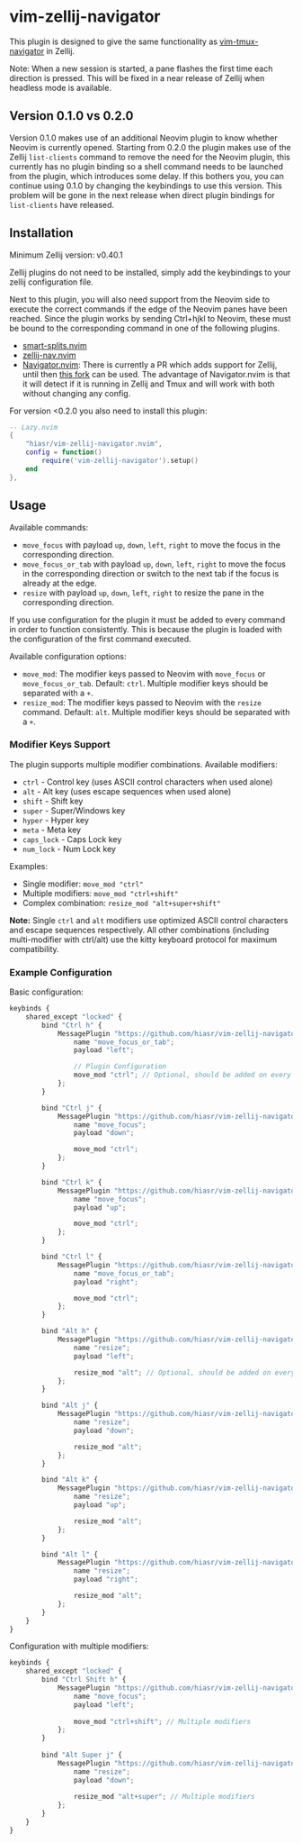 # vim-zellij-navigator
This plugin is designed to give the same functionality as [vim-tmux-navigator](https://github.com/christoomey/vim-tmux-navigator) in Zellij.

Note: When a new session is started, a pane flashes the first time each direction is pressed. This will be fixed in a near release of Zellij when headless mode is available.

## Version 0.1.0 vs 0.2.0
Version 0.1.0 makes use of an additional Neovim plugin to know whether Neovim is currently opened. 
Starting from 0.2.0 the plugin makes use of the Zellij `list-clients` command to remove the need for the Neovim plugin, this currently has no plugin binding so a shell command needs to be launched from the plugin, which introduces some delay. If this bothers you, you can continue using 0.1.0 by changing the keybindings to use this version. This problem will be gone in the next release when direct plugin bindings for `list-clients` have released.

## Installation
Minimum Zellij version: v0.40.1

Zellij plugins do not need to be installed, simply add the keybindings to your zellij configuration file.

Next to this plugin, you will also need support from the Neovim side to execute the correct commands if the edge of the Neovim panes have been reached.
Since the plugin works by sending Ctrl+hjkl to Neovim, these must be bound to the corresponding command in one of the following plugins.

- [smart-splits.nvim](https://github.com/mrjones2014/smart-splits.nvim)
- [zellij-nav.nvim](https://github.com/swaits/zellij-nav.nvim)
- [Navigator.nvim](https://github.com/numToStr/Navigator.nvim): There is currently a PR which adds support for Zellij, until then [this fork](https://github.com/dynamotn/Navigator.nvim) can be used. The advantage of Navigator.nvim is that it will detect if it is running in Zellij and Tmux and will work with both without changing any config.

For version <0.2.0 you also need to install this plugin:
```lua
-- Lazy.nvim
{
    "hiasr/vim-zellij-navigator.nvim",
    config = function()
        require('vim-zellij-navigator').setup()
    end
},
```

## Usage
Available commands:
- `move_focus` with payload `up`, `down`, `left`, `right` to move the focus in the corresponding direction.
- `move_focus_or_tab` with payload `up`, `down`, `left`, `right` to move the focus in the corresponding direction or switch to the next tab if the focus is already at the edge.
- `resize` with payload `up`, `down`, `left`, `right` to resize the pane in the corresponding direction.

If you use configuration for the plugin it must be added to every command in order to function consistently. 
This is because the plugin is loaded with the configuration of the first command executed.

Available configuration options:
- `move_mod`: The modifier keys passed to Neovim with `move_focus` or `move_focus_or_tab`. Default: `ctrl`. Multiple modifier keys should be separated with a `+`.
- `resize_mod`: The modifier keys passed to Neovim with the `resize` command. Default: `alt`. Multiple modifier keys should be separated with a `+`.

### Modifier Keys Support

The plugin supports multiple modifier combinations. Available modifiers:
- `ctrl` - Control key (uses ASCII control characters when used alone)
- `alt` - Alt key (uses escape sequences when used alone)
- `shift` - Shift key
- `super` - Super/Windows key
- `hyper` - Hyper key
- `meta` - Meta key
- `caps_lock` - Caps Lock key
- `num_lock` - Num Lock key

Examples:
- Single modifier: `move_mod "ctrl"`
- Multiple modifiers: `move_mod "ctrl+shift"`
- Complex combination: `resize_mod "alt+super+shift"`

**Note:** Single `ctrl` and `alt` modifiers use optimized ASCII control characters and escape sequences respectively. All other combinations (including multi-modifier with ctrl/alt) use the kitty keyboard protocol for maximum compatibility.

### Example Configuration

Basic configuration:
```javascript
keybinds {
    shared_except "locked" {
        bind "Ctrl h" {
            MessagePlugin "https://github.com/hiasr/vim-zellij-navigator/releases/download/0.2.1/vim-zellij-navigator.wasm" {
                name "move_focus_or_tab";
                payload "left";

                // Plugin Configuration
                move_mod "ctrl"; // Optional, should be added on every command if you want to use it
            };
        }

        bind "Ctrl j" {
            MessagePlugin "https://github.com/hiasr/vim-zellij-navigator/releases/download/0.2.1/vim-zellij-navigator.wasm" {
                name "move_focus";
                payload "down";

                move_mod "ctrl";
            };
        }

        bind "Ctrl k" {
            MessagePlugin "https://github.com/hiasr/vim-zellij-navigator/releases/download/0.2.1/vim-zellij-navigator.wasm" {
                name "move_focus";
                payload "up";

                move_mod "ctrl";
            };
        }

        bind "Ctrl l" {
            MessagePlugin "https://github.com/hiasr/vim-zellij-navigator/releases/download/0.2.1/vim-zellij-navigator.wasm" {
                name "move_focus_or_tab";
                payload "right";

                move_mod "ctrl";
            };
        }

        bind "Alt h" {
            MessagePlugin "https://github.com/hiasr/vim-zellij-navigator/releases/download/0.2.1/vim-zellij-navigator.wasm" {
                name "resize";
                payload "left";

                resize_mod "alt"; // Optional, should be added on every command if you want to use it
            };
        }

        bind "Alt j" {
            MessagePlugin "https://github.com/hiasr/vim-zellij-navigator/releases/download/0.2.1/vim-zellij-navigator.wasm" {
                name "resize";
                payload "down";

                resize_mod "alt";
            };
        }

        bind "Alt k" {
            MessagePlugin "https://github.com/hiasr/vim-zellij-navigator/releases/download/0.2.1/vim-zellij-navigator.wasm" {
                name "resize";
                payload "up";

                resize_mod "alt";
            };
        }

        bind "Alt l" {
            MessagePlugin "https://github.com/hiasr/vim-zellij-navigator/releases/download/0.2.1/vim-zellij-navigator.wasm" {
                name "resize";
                payload "right";

                resize_mod "alt";
            };
        }
    }
}
```

Configuration with multiple modifiers:
```javascript
keybinds {
    shared_except "locked" {
        bind "Ctrl Shift h" {
            MessagePlugin "https://github.com/hiasr/vim-zellij-navigator/releases/download/0.2.1/vim-zellij-navigator.wasm" {
                name "move_focus";
                payload "left";
                
                move_mod "ctrl+shift"; // Multiple modifiers
            };
        }
        
        bind "Alt Super j" {
            MessagePlugin "https://github.com/hiasr/vim-zellij-navigator/releases/download/0.2.1/vim-zellij-navigator.wasm" {
                name "resize";
                payload "down";
                
                resize_mod "alt+super"; // Multiple modifiers
            };
        }
    }
}
```

